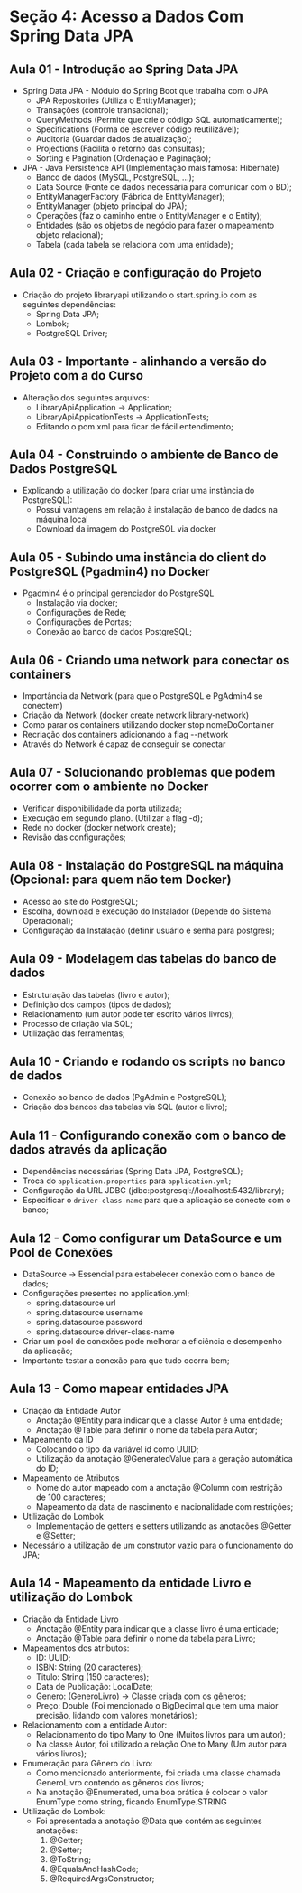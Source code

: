 # Seção 4: Acesso a Dados Com Spring Data JPA

## Aula 01 - Introdução ao Spring Data JPA
* Spring Data JPA - Módulo do Spring Boot que trabalha com o JPA
  - JPA Repositories (Utiliza o EntityManager);
  - Transações (controle transacional);
  - QueryMethods (Permite que crie o código SQL automaticamente);
  - Specifications (Forma de escrever código reutilizável);
  - Auditoria (Guardar dados de atualização);
  - Projections (Facilita o retorno das consultas);
  - Sorting e Pagination (Ordenação e Paginação);
* JPA - Java Persistence API (Implementação mais famosa: Hibernate)
  - Banco de dados (MySQL, PostgreSQL, ...);
  - Data Source (Fonte de dados necessária para comunicar com o BD);
  - EntityManagerFactory (Fábrica de EntityManager);
  - EntityManager (objeto principal do JPA);
  - Operações (faz o caminho entre o EntityManager e o Entity);
  - Entidades (são os objetos de negócio para fazer o mapeamento objeto relacional);
  - Tabela (cada tabela se relaciona com uma entidade);

## Aula 02 - Criação e configuração do Projeto
* Criação do projeto libraryapi utilizando o start.spring.io com as seguintes dependências:
  - Spring Data JPA;
  - Lombok;
  - PostgreSQL Driver;

## Aula 03 - Importante - alinhando a versão do Projeto com a do Curso
* Alteração dos seguintes arquivos:
  - LibraryApiApplication -> Application;
  - LibraryApiAppicationTests -> ApplicationTests;
  - Editando o pom.xml para ficar de fácil entendimento;

## Aula 04 - Construindo o ambiente de Banco de Dados PostgreSQL
* Explicando a utilização do docker (para criar uma instância do PostgreSQL):
  - Possui vantagens em relação à instalação de banco de dados na máquina local
  - Download da imagem do PostgreSQL via docker

## Aula 05 - Subindo uma instância do client do PostgreSQL (Pgadmin4) no Docker
* Pgadmin4 é o principal gerenciador do PostgreSQL
  - Instalação via docker;
  - Configurações de Rede;
  - Configurações de Portas;
  - Conexão ao banco de dados PostgreSQL;

## Aula 06 - Criando uma network para conectar os containers
* Importância da Network (para que o PostgreSQL e PgAdmin4 se conectem)
* Criação da Network (docker create network library-network)
* Como parar os containers utilizando docker stop nomeDoContainer
* Recriação dos containers adicionando a flag --network
* Através do Network é capaz de conseguir se conectar

## Aula 07 - Solucionando problemas que podem ocorrer com o ambiente no Docker
* Verificar disponibilidade da porta utilizada;
* Execução em segundo plano. (Utilizar a flag -d);
* Rede no docker (docker network create);
* Revisão das configurações;

## Aula 08 - Instalação do PostgreSQL na máquina (Opcional: para quem não tem Docker)
* Acesso ao site do PostgreSQL;
* Escolha, download e execução do Instalador (Depende do Sistema Operacional);
* Configuração da Instalação (definir usuário e senha para postgres);

## Aula 09 - Modelagem das tabelas do banco de dados
* Estruturação das tabelas (livro e autor);
* Definição dos campos (tipos de dados);
* Relacionamento (um autor pode ter escrito vários livros);
* Processo de criação via SQL;
* Utilização das ferramentas;

## Aula 10 - Criando e rodando os scripts no banco de dados
* Conexão ao banco de dados (PgAdmin e PostgreSQL);
* Criação dos bancos das tabelas via SQL (autor e livro);

## Aula 11 - Configurando conexão com o banco de dados através da aplicação
* Dependências necessárias (Spring Data JPA, PostgreSQL);
* Troca do `application.properties` para `application.yml`;
* Configuração da URL JDBC (jdbc:postgresql://localhost:5432/library);
* Especificar o `driver-class-name` para que a aplicação se conecte com o banco;

## Aula 12 - Como configurar um DataSource e um Pool de Conexões
* DataSource → Essencial para estabelecer conexão com o banco de dados;
* Configurações presentes no application.yml;
    - spring.datasource.url
    - spring.datasource.username
    - spring.datasource.password
    - spring.datasource.driver-class-name
* Criar um pool de conexões pode melhorar a eficiência e desempenho da aplicação;
* Importante testar a conexão para que tudo ocorra bem;

## Aula 13 - Como mapear entidades JPA
* Criação da Entidade Autor
    - Anotação @Entity para indicar que a classe Autor é uma entidade;
    - Anotação @Table para definir o nome da tabela para Autor;
* Mapeamento da ID
    - Colocando o tipo da variável id como UUID;
    - Utilização da anotação @GeneratedValue para a geração automática do ID;
* Mapeamento de Atributos
    - Nome do autor mapeado com a anotação @Column com restrição de 100 caracteres;
    - Mapeamento da data de nascimento e nacionalidade com restrições;
* Utilização do Lombok
    - Implementação de getters e setters utilizando as anotações @Getter e @Setter;
* Necessário a utilização de um construtor vazio para o funcionamento do JPA;

## Aula 14 - Mapeamento da entidade Livro e utilização do Lombok
* Criação da Entidade Livro
    - Anotação @Entity para indicar que a classe livro é uma entidade;
    - Anotação @Table para definir o nome da tabela para Livro;
* Mapeamentos dos atributos:
    - ID: UUID;
    - ISBN: String (20 caracteres);
    - Titulo: String (150 caracteres);
    - Data de Publicação: LocalDate;
    - Genero: (GeneroLivro) → Classe criada com os gêneros;
    - Preço: Double (Foi mencionado o BigDecimal que tem uma maior precisão, lidando com valores monetários);
* Relacionamento com a entidade Autor:
    - Relacionamento do tipo Many to One (Muitos livros para um autor);
    - Na classe Autor, foi utilizado a relação One to Many (Um autor para vários livros);
* Enumeração para Gênero do Livro:
    - Como mencionado anteriormente, foi criada uma classe chamada GeneroLivro contendo os gêneros dos livros;
    - Na anotação @Enumerated, uma boa prática é colocar o valor EnumType como string, ficando EnumType.STRING
* Utilização do Lombok:
    - Foi apresentada a anotação @Data que contém as seguintes anotações:
      1. @Getter;
      2. @Setter;
      3. @ToString;
      4. @EqualsAndHashCode;
      5. @RequiredArgsConstructor;
